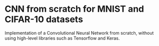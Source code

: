 # CNN from scratch for MNIST and CIFAR-10 datasets

Implementation of a Convolutional Neural Network from scratch, without using high-level libraries such as Tensorflow and Keras.

